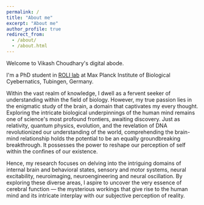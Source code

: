 ```yaml
---
permalink: /
title: "About me"
excerpt: "About me"
author_profile: true
redirect_from: 
  - /about/
  - /about.html
---
```



Welcome to Vikash Choudhary's digital abode.

I'm a PhD student in [ROLI lab](http://rolilab.com)  at Max Planck Institute of Biological Cyebernatics, Tubingen, Germany. 

Within the vast realm of knowledge, I dwell as a fervent seeker of understanding within the field of biology. However, my true passion lies in the enigmatic study of the brain, a domain that captivates my every thought. Exploring the intricate biological underpinnings of the human mind remains one of science's most profound frontiers, awaiting discovery. Just as relativity, quantum physics, evolution, and the revelation of DNA revolutionized our understanding of the world, comprehending the brain-mind relationship holds the potential to be an equally groundbreaking breakthrough. It possesses the power to reshape our perception of self within the confines of our existence.

Hence, my research focuses on delving into the intriguing domains of internal brain and behavioral states, sensory and motor systems, neural excitability, neuroimaging, neuroengineering and neural oscillation. By exploring these diverse areas, I aspire to uncover the very essence of cerebral function — the mysterious workings that give rise to the human mind and its intricate interplay with our subjective perception of reality.
